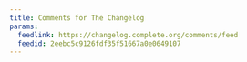 ```yaml
---
title: Comments for The Changelog
params:
  feedlink: https://changelog.complete.org/comments/feed
  feedid: 2eebc5c9126fdf35f51667a0e0649107
---
```

